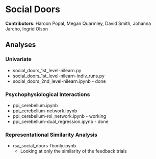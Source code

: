 # Social Doors

**Contributors**: Haroon Popal, Megan Quarmley, David Smith, Johanna Jarcho, Ingrid Olson


## Analyses

### Univariate
- social_doors_1st_level-nilearn.py
- social_doors_1st_level-nilearn-indiv_runs.py
- social_doors_2nd_level-nilearn.ipynb - done

### Psychophysiological Interactions
- ppi_cerebellum.ipynb
- ppi_cerebellum-network.ipynb
- ppi_cerebellum-roi_network.ipynb - working
- ppi_cerebellum-dual_regression.ipynb - done

### Representational Similarity Analysis
- rsa_social_doors-fbonly.ipynb
  - Looking at only the similarity of the feedback trials

